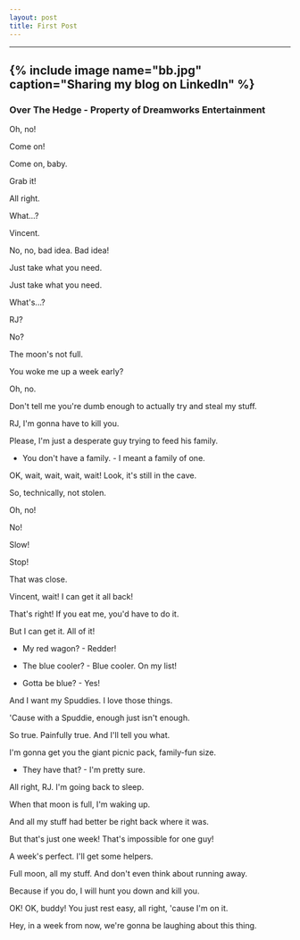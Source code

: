 ```yaml
---
layout: post
title: First Post
---
```

---
{% include image name="bb.jpg" caption="Sharing my blog on LinkedIn" %}
---
### Over The Hedge - Property of Dreamworks Entertainment
Oh, no! 

Come on! 

Come on, baby. 

Grab it! 

All right. 

What...? 

Vincent. 

No, no, bad idea. Bad idea! 

Just take what you need. 

Just take what you need. 

What's...? 

RJ? 

No? 

The moon's not full. 

You woke me up a week early? 

Oh, no. 

Don't tell me you're dumb enough to actually try and steal my stuff. 

RJ, I'm gonna have to kill you. 

Please, I'm just a desperate guy trying to feed his family. 

- You don't have a family. - I meant a family of one. 

OK, wait, wait, wait, wait! Look, it's still in the cave. 

So, technically, not stolen. 

Oh, no! 

No! 

Slow! 

Stop! 

That was close. 

Vincent, wait! I can get it all back! 

That's right! If you eat me, you'd have to do it. 

But I can get it. All of it! 

- My red wagon? - Redder! 

- The blue cooler? - Blue cooler. On my list! 

- Gotta be blue? - Yes! 

And I want my Spuddies. I love those things. 

'Cause with a Spuddie, enough just isn't enough. 

So true. Painfully true. And I'll tell you what. 

I'm gonna get you the giant picnic pack, family-fun size. 

- They have that? - I'm pretty sure. 

All right, RJ. I'm going back to sleep. 

When that moon is full, I'm waking up. 

And all my stuff had better be right back where it was. 

But that's just one week! That's impossible for one guy! 

A week's perfect. I'll get some helpers. 

Full moon, all my stuff. And don't even think about running away. 

Because if you do, I will hunt you down and kill you. 

OK! OK, buddy! You just rest easy, all right, 'cause I'm on it. 

Hey, in a week from now, we're gonna be laughing about this thing. 
